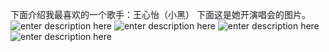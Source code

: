 下面介绍我最喜欢的一个歌手：王心怡（小黑）
下面这是她开演唱会的图片。
![enter description here](./images/880c3284ed8c3b4fb11f4d6c35f1698.jpg)
![enter description here](./images/433490eeecef311d160af91e98fa0b6.jpg)
![enter description here](./images/656b48f7b2e6fb290931acbc7816672.jpg)
![enter description here](./images/b982e4a7c60a86c803a62e05b81f4e1_2.jpg)
